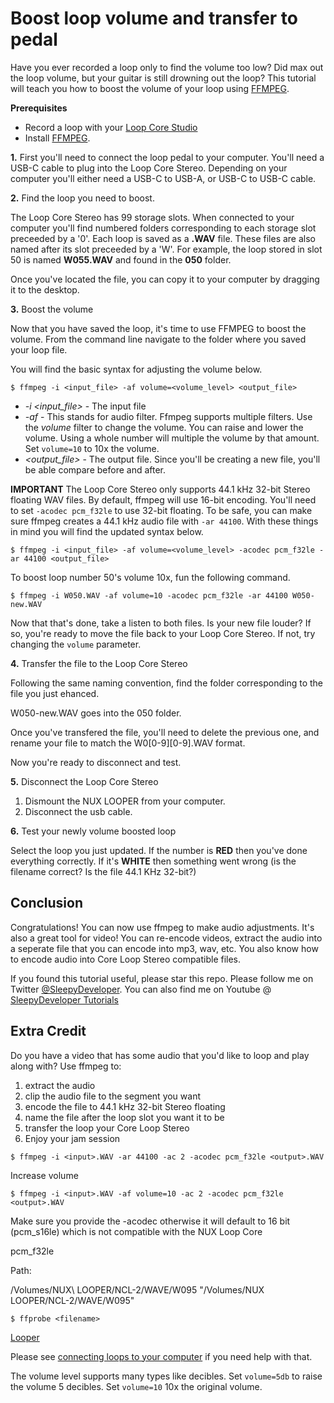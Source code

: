 # Boost loop volume and transfer to pedal

Have you ever recorded a loop only to find the volume too low? 
Did max out the loop volume, but your guitar is still drowning out the loop?
This tutorial will teach you how to boost the volume of your loop using [FFMPEG](https://ffmpeg.org).

**Prerequisites** 

* Record a loop with your [Loop Core Studio](https://www.nuxaudio.com/loopcorestereo.html)
* Install [FFMPEG](https://ffmpeg.org).

**1.** First you'll need to connect the loop pedal to your computer. You'll need a 
USB-C cable to plug into the Loop Core Stereo. Depending on your computer you'll
either need a USB-C to USB-A, or USB-C to USB-C cable.

**2.** Find the loop you need to boost.

The Loop Core Stereo has 99 storage slots. When connected to your computer you'll find 
numbered folders corresponding to each storage slot preceeded by a '0'. Each loop is 
saved as a **.WAV** file. These files are also named after its slot preceeded by a 'W'. 
For example, the loop stored in slot 50 is named **W055.WAV** and found in the **050** 
folder. 

Once you've located the file, you can copy it to your computer by dragging it to the 
desktop.

**3.** Boost the volume

Now that you have saved the loop, it's time to use FFMPEG to boost the volume. From 
the command line navigate to the folder where you saved your loop file. 

You will find the basic syntax for adjusting the volume below.

```
$ ffmpeg -i <input_file> -af volume=<volume_level> <output_file>
```

* *-i <input_file>* - The input file
* *-af* - This stands for audio filter. Ffmpeg supports multiple filters.  Use the 
*volume* filter to change the volume. You can raise and lower the volume. Using a 
whole number will multiple the volume by that amount. Set `volume=10` to 10x the volume.
* *<output_file>* - The output file. Since you'll be creating a new file, you'll be
able compare before and after.

**IMPORTANT** The Loop Core Stereo only supports 44.1 kHz 32-bit Stereo floating WAV files. By default, ffmpeg will
use 16-bit encoding. You'll need to set `-acodec pcm_f32le` to use 32-bit floating. To be safe, you can make sure
ffmpeg creates a 44.1 kHz audio file with `-ar 44100`. With these things in mind you will find the updated syntax below.


```
$ ffmpeg -i <input_file> -af volume=<volume_level> -acodec pcm_f32le -ar 44100 <output_file>
```

To boost loop number 50's volume 10x, fun the following command.

```
$ ffmpeg -i W050.WAV -af volume=10 -acodec pcm_f32le -ar 44100 W050-new.WAV
```

Now that that's done, take a listen to both files. Is your new file louder? If so, you're ready to move the file back to your Loop Core Stereo. If not, try changing the `volume` parameter.

**4.** Transfer the file to the Loop Core Stereo

Following the same naming convention, find the folder corresponding to the file you just ehanced. 

W050-new.WAV goes into the 050 folder.

Once you've transfered the file, you'll need to delete the previous one, and rename your file to match the W0[0-9][0-9].WAV format.

Now you're ready to disconnect and test.

**5.** Disconnect the Loop Core Stereo

1. Dismount the NUX LOOPER from your computer. 
2. Disconnect the usb cable. 

**6.** Test your newly volume boosted loop

Select the loop you just updated. If the number is **RED** then you've done everything correctly. If it's **WHITE** then something went wrong (is the filename correct? Is the file 44.1 KHz 32-bit?)

## Conclusion

Congratulations! You can now use ffmpeg to make audio adjustments. It's also a great tool for video! You can re-encode videos, extract the audio into a seperate file that you can encode into mp3, wav, etc. You also know how to encode audio into Core Loop Stereo compatible files. 

If you found this tutorial useful, please star this repo. Please follow me on Twitter [@SleepyDeveloper](https://x.com/sleepydeveloper). You can also find me on Youtube @ [SleepyDeveloper Tutorials]()

## Extra Credit

Do you have a video that has some audio that you'd like to loop and play along with? Use ffmpeg to:

1. extract the audio
1. clip the audio file to the segment you want
1. encode the file to 44.1 kHz 32-bit Stereo floating
1. name the file after the loop slot you want it to be
1. transfer the loop your Core Loop Stereo
1. Enjoy your jam session 


```
$ ffmpeg -i <input>.WAV -ar 44100 -ac 2 -acodec pcm_f32le <output>.WAV
```

Increase volume

```
$ ffmpeg -i <input>.WAV -af volume=10 -ac 2 -acodec pcm_f32le <output>.WAV
```

Make sure you provide the -acodec otherwise it will default to 16 bit (pcm_s16le) which is not compatible with the NUX Loop Core

pcm_f32le


Path: 


/Volumes/NUX\ LOOPER/NCL-2/WAVE/W095 
"/Volumes/NUX LOOPER/NCL-2/WAVE/W095"


`$ ffprobe <filename>`

[Looper](https://www.nuxaudio.com/loopcorestereo.html)


Please see [connecting loops to your computer]() if you need help with that.

The volume level supports many types like decibles. Set `volume=5db` to raise the volume 5 decibles. Set `volume=10` 10x the original volume.